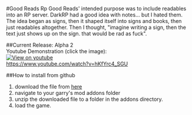 #Good Reads
Rp Good Reads' intended purpose was to include readables into an RP server. DarkRP had a good idea with notes... but I hated them. The idea began as signs, then it shaped itself into signs and books, then just readables altogether. Then I thought, "imagine writing a sign, then the text just shows up on the sign. that would be rad as fuck".

##Current Release: Alpha 2  
Youtube Demonstration (click the image):  
[![View on youtube](http://img.youtube.com/vi/hKfYrc4_SGU/0.jpg)](https://www.youtube.com/watch?v=hKfYrc4_SGU)  
https://www.youtube.com/watch?v=hKfYrc4_SGU

##How to install from github
1. download the file from [here](https://github.com/dougRiss/RP-GoodReads/archive/master.zip)
2. navigate to your garry's mod addons folder
3. unzip the downloaded file to a folder in the addons directory.
4. load the game.
